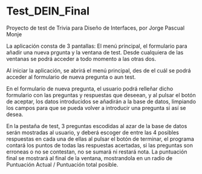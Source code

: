 # Test_DEIN_Final
Proyecto de test de Trivia para Diseño de Interfaces, por Jorge Pascual Monje

La aplicación consta de 3 pantallas: El menú principal, el formulario para añadir una nueva prgunta y la ventana de test. Desde cualquiera de las ventanas se podrá acceder
a todo momento a las otras dos.

Al iniciar la aplicación, se abrirá el menú principal, des de el cuál se podrá acceder al formulario de nueva pregunta o aun test.

En el formulario de nueva pregunta, el usuario podrá relleñar dicho formulario con las preguntas y respuestas que deseean, y al pulsar el botón de aceptar, los datos introducidos
se añadirán a la base de datos, limpiando los campos para que se pueda volver a introducir una pregunta si así se desea.

En la pestaña de test, 3 preguntas escodidas al azar de la base de datos serán mostradas al usuario, y deberá escoger de entre las 4 posibles respuestas en cada una de ellas
al pulsar el botón de terminar, el programa contará los puntos de todas las respuestas acertadas, si las preguntas son erroneas o no se contestan, no se sumará ni restará nota.
La puntuación final se mostrará al final de la ventana, mostrandola en un radio de Puntuación Actual / Puntuación total posible.
